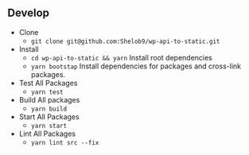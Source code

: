 


## Develop

- Clone
    - `git clone git@github.com:Shelob9/wp-api-to-static.git`
- Install
    - `cd wp-api-to-static && yarn` Install root dependencies
    - `yarn bootstap` Install dependencies for packages and cross-link packages.
- Test All Packages
    - `yarn test`
- Build All packages
    - `yarn build`
- Start All Packages
    - `yarn start`
- Lint All Packages
    - `yarn lint src --fix`